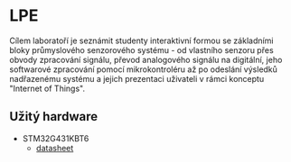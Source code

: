 # LPE

Cílem laboratoří je seznámit studenty interaktivní formou se základními bloky průmyslového senzorového systému - od vlastního senzoru přes obvody zpracování signálu, převod analogového signálu na digitální, jeho softwarové zpracování pomocí mikrokontroléru až po odeslání výsledků nadřazenému systému a jejich prezentaci uživateli v rámci konceptu "Internet of Things".

## Užitý hardware

- STM32G431KBT6
    - [datasheet](asstes/stm32g431kb.pdf)